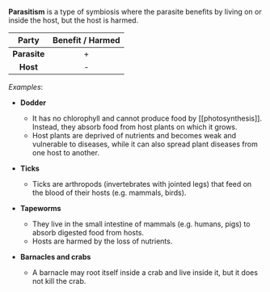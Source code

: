 **Parasitism** is a type of <span class="hi-blue">symbiosis</span> where the parasite benefits by living on or inside the host, but the host is harmed.

|    Party     | Benefit / Harmed |
| :----------: | :--------------: |
| **Parasite** |        +         |
|   **Host**   |        -         |

*Examples*:
- **Dodder**
	- It has <span class="hi-green">no chlorophyll</span> and cannot produce food by [[photosynthesis]]. Instead, they absorb food from host plants on which it grows.
	- Host plants are deprived of nutrients and becomes weak and vulnerable to diseases, while it can also spread plant diseases from one host to another.

- **Ticks**
	- Ticks are arthropods (invertebrates with jointed legs) that feed on the blood of their hosts (e.g. mammals, birds).

- **Tapeworms**
	- They live in the small intestine of mammals (e.g. humans, pigs) to absorb digested food from hosts.
	- Hosts are harmed by the <span class="hi-green">loss of nutrients</span>.

- **Barnacles and crabs**
	- A barnacle may root itself inside a crab and live inside it, but it does not kill the crab.
